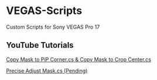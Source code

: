 # VEGAS-Scripts
Custom Scripts for Sony VEGAS Pro 17

## YouTube Tutorials

[Copy Mask to PiP Corner.cs & Copy Mask to Crop Center.cs](https://youtu.be/MuxjhB3Ero)

[Precise Adjust Mask.cs (Pending)]()

